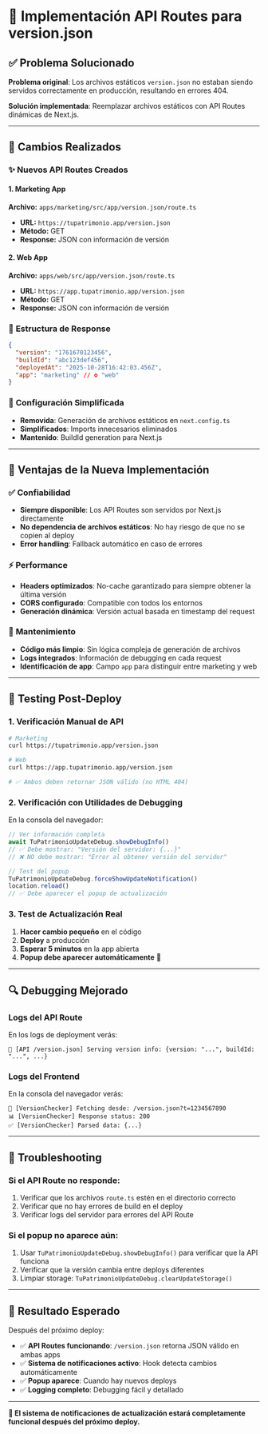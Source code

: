 # 🚀 Implementación API Routes para version.json

## ✅ Problema Solucionado

**Problema original**: Los archivos estáticos `version.json` no estaban siendo servidos correctamente en producción, resultando en errores 404.

**Solución implementada**: Reemplazar archivos estáticos con API Routes dinámicas de Next.js.

---

## 🔧 Cambios Realizados

### ✨ **Nuevos API Routes Creados**

#### 1. Marketing App
**Archivo:** `apps/marketing/src/app/version.json/route.ts`
- **URL:** `https://tupatrimonio.app/version.json`
- **Método:** GET
- **Response:** JSON con información de versión

#### 2. Web App  
**Archivo:** `apps/web/src/app/version.json/route.ts`
- **URL:** `https://app.tupatrimonio.app/version.json`
- **Método:** GET
- **Response:** JSON con información de versión

### 🔄 **Estructura de Response**

```json
{
  "version": "1761670123456",
  "buildId": "abc123def456", 
  "deployedAt": "2025-10-28T16:42:03.456Z",
  "app": "marketing" // o "web"
}
```

### 🧹 **Configuración Simplificada**

- **Removida**: Generación de archivos estáticos en `next.config.ts`
- **Simplificados**: Imports innecesarios eliminados
- **Mantenido**: BuildId generation para Next.js

---

## 🎯 Ventajas de la Nueva Implementación

### ✅ **Confiabilidad**
- **Siempre disponible**: Los API Routes son servidos por Next.js directamente
- **No dependencia de archivos estáticos**: No hay riesgo de que no se copien al deploy
- **Error handling**: Fallback automático en caso de errores

### ⚡ **Performance**  
- **Headers optimizados**: No-cache garantizado para siempre obtener la última versión
- **CORS configurado**: Compatible con todos los entornos
- **Generación dinámica**: Versión actual basada en timestamp del request

### 🔧 **Mantenimiento**
- **Código más limpio**: Sin lógica compleja de generación de archivos
- **Logs integrados**: Información de debugging en cada request
- **Identificación de app**: Campo `app` para distinguir entre marketing y web

---

## 🧪 Testing Post-Deploy

### **1. Verificación Manual de API**

```bash
# Marketing
curl https://tupatrimonio.app/version.json

# Web  
curl https://app.tupatrimonio.app/version.json

# ✅ Ambos deben retornar JSON válido (no HTML 404)
```

### **2. Verificación con Utilidades de Debugging**

En la consola del navegador:

```javascript
// Ver información completa
await TuPatrimonioUpdateDebug.showDebugInfo()
// ✅ Debe mostrar: "Versión del servidor: {...}"
// ❌ NO debe mostrar: "Error al obtener versión del servidor"

// Test del popup
TuPatrimonioUpdateDebug.forceShowUpdateNotification()
location.reload()
// ✅ Debe aparecer el popup de actualización
```

### **3. Test de Actualización Real**

1. **Hacer cambio pequeño** en el código
2. **Deploy** a producción  
3. **Esperar 5 minutos** en la app abierta
4. **Popup debe aparecer automáticamente** 🎉

---

## 🔍 Debugging Mejorado

### **Logs del API Route**
En los logs de deployment verás:
```
📡 [API /version.json] Serving version info: {version: "...", buildId: "...", ...}
```

### **Logs del Frontend**  
En la consola del navegador verás:
```
📡 [VersionChecker] Fetching desde: /version.json?t=1234567890
📊 [VersionChecker] Response status: 200
✅ [VersionChecker] Parsed data: {...}
```

---

## 🚨 Troubleshooting

### **Si el API Route no responde:**
1. Verificar que los archivos `route.ts` estén en el directorio correcto
2. Verificar que no hay errores de build en el deploy
3. Verificar logs del servidor para errores del API Route

### **Si el popup no aparece aún:**
1. Usar `TuPatrimonioUpdateDebug.showDebugInfo()` para verificar que la API funciona
2. Verificar que la versión cambia entre deploys diferentes
3. Limpiar storage: `TuPatrimonioUpdateDebug.clearUpdateStorage()`

---

## 🎉 Resultado Esperado

Después del próximo deploy:

- ✅ **API Routes funcionando**: `/version.json` retorna JSON válido en ambas apps
- ✅ **Sistema de notificaciones activo**: Hook detecta cambios automáticamente  
- ✅ **Popup aparece**: Cuando hay nuevos deploys
- ✅ **Logging completo**: Debugging fácil y detallado

---

**🚀 El sistema de notificaciones de actualización estará completamente funcional después del próximo deploy.**
